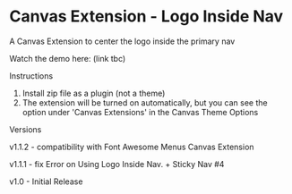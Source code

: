 Canvas Extension - Logo Inside Nav
==================================

A Canvas Extension to center the logo inside the primary nav


Watch the demo here: (link tbc)

Instructions

1. Install zip file as a plugin (not a theme)
2. The extension will be turned on automatically, but you can see the option under 'Canvas Extensions' in the Canvas Theme Options

Versions

v1.1.2 - compatibility with Font Awesome Menus Canvas Extension

v1.1.1 - fix Error on Using Logo Inside Nav. + Sticky Nav #4

v1.0 - Initial Release
